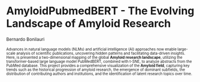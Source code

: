 # **AmyloidPubmedBERT - The Evolving Landscape of Amyloid Research** 

<small> Bernardo Bonilauri <small>

Advances in natural language models (NLMs) and artificial intelligence (AI) approaches now enable large-scale analysis of scientific publications, uncovering hidden patterns and facilitating data-driven insights. Here, is presented a two-dimensional mapping of the global **Amyloid research landscape**, utilizing the transformer-based large language model PubMedBERT, combined with t-SNE, to analyze abstracts from the PubMed database. This project provides a comprehensive visualization of the **Amyloid field**, capturing key trends such as the historical progression of amyloid research, the emergence of dominant subfields, the distribution of contributing authors and institutions, and the identification of latent research topics over time. 
